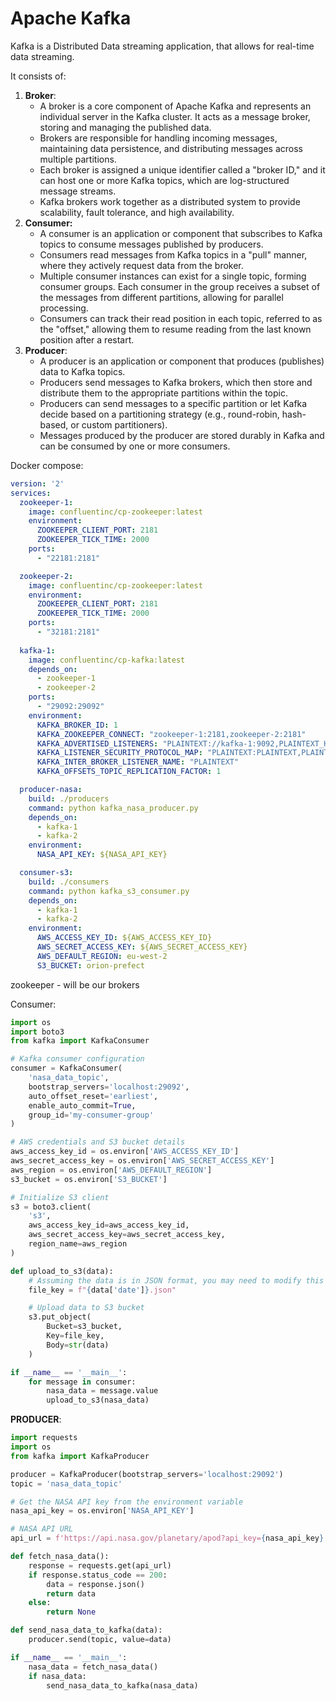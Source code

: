 # Apache Kafka

Kafka is a Distributed Data streaming application, that allows for real-time data streaming.

It consists of:

1. **Broker**:
    - A broker is a core component of Apache Kafka and represents an individual server in the Kafka cluster. It acts as a message broker, storing and managing the published data.
    - Brokers are responsible for handling incoming messages, maintaining data persistence, and distributing messages across multiple partitions.
    - Each broker is assigned a unique identifier called a "broker ID," and it can host one or more Kafka topics, which are log-structured message streams.
    - Kafka brokers work together as a distributed system to provide scalability, fault tolerance, and high availability.
2. **Consumer:**
    - A consumer is an application or component that subscribes to Kafka topics to consume messages published by producers.
    - Consumers read messages from Kafka topics in a "pull" manner, where they actively request data from the broker.
    - Multiple consumer instances can exist for a single topic, forming consumer groups. Each consumer in the group receives a subset of the messages from different partitions, allowing for parallel processing.
    - Consumers can track their read position in each topic, referred to as the "offset," allowing them to resume reading from the last known position after a restart.
3. **Producer**:
    - A producer is an application or component that produces (publishes) data to Kafka topics.
    - Producers send messages to Kafka brokers, which then store and distribute them to the appropriate partitions within the topic.
    - Producers can send messages to a specific partition or let Kafka decide based on a partitioning strategy (e.g., round-robin, hash-based, or custom partitioners).
    - Messages produced by the producer are stored durably in Kafka and can be consumed by one or more consumers.

Docker compose:

```yaml
version: '2'
services:
  zookeeper-1:
    image: confluentinc/cp-zookeeper:latest
    environment:
      ZOOKEEPER_CLIENT_PORT: 2181
      ZOOKEEPER_TICK_TIME: 2000
    ports:
      - "22181:2181"

  zookeeper-2:
    image: confluentinc/cp-zookeeper:latest
    environment:
      ZOOKEEPER_CLIENT_PORT: 2181
      ZOOKEEPER_TICK_TIME: 2000
    ports:
      - "32181:2181"
  
  kafka-1:
    image: confluentinc/cp-kafka:latest
    depends_on:
      - zookeeper-1
      - zookeeper-2
    ports:
      - "29092:29092"
    environment:
      KAFKA_BROKER_ID: 1
      KAFKA_ZOOKEEPER_CONNECT: "zookeeper-1:2181,zookeeper-2:2181"
      KAFKA_ADVERTISED_LISTENERS: "PLAINTEXT://kafka-1:9092,PLAINTEXT_HOST://localhost:29092"
      KAFKA_LISTENER_SECURITY_PROTOCOL_MAP: "PLAINTEXT:PLAINTEXT,PLAINTEXT_HOST:PLAINTEXT"
      KAFKA_INTER_BROKER_LISTENER_NAME: "PLAINTEXT"
      KAFKA_OFFSETS_TOPIC_REPLICATION_FACTOR: 1

  producer-nasa:
    build: ./producers
    command: python kafka_nasa_producer.py
    depends_on:
      - kafka-1
      - kafka-2
    environment:
      NASA_API_KEY: ${NASA_API_KEY}

  consumer-s3:
    build: ./consumers
    command: python kafka_s3_consumer.py
    depends_on:
      - kafka-1
      - kafka-2
    environment:
      AWS_ACCESS_KEY_ID: ${AWS_ACCESS_KEY_ID}
      AWS_SECRET_ACCESS_KEY: ${AWS_SECRET_ACCESS_KEY}
      AWS_DEFAULT_REGION: eu-west-2
      S3_BUCKET: orion-prefect
```

zookeeper - will be our brokers

Consumer:

```python
import os
import boto3
from kafka import KafkaConsumer

# Kafka consumer configuration
consumer = KafkaConsumer(
    'nasa_data_topic',
    bootstrap_servers='localhost:29092',
    auto_offset_reset='earliest',
    enable_auto_commit=True,
    group_id='my-consumer-group'
)

# AWS credentials and S3 bucket details
aws_access_key_id = os.environ['AWS_ACCESS_KEY_ID']
aws_secret_access_key = os.environ['AWS_SECRET_ACCESS_KEY']
aws_region = os.environ['AWS_DEFAULT_REGION']
s3_bucket = os.environ['S3_BUCKET']

# Initialize S3 client
s3 = boto3.client(
    's3',
    aws_access_key_id=aws_access_key_id,
    aws_secret_access_key=aws_secret_access_key,
    region_name=aws_region
)

def upload_to_s3(data):
    # Assuming the data is in JSON format, you may need to modify this based on your data structure
    file_key = f"{data['date']}.json"

    # Upload data to S3 bucket
    s3.put_object(
        Bucket=s3_bucket,
        Key=file_key,
        Body=str(data)
    )

if __name__ == '__main__':
    for message in consumer:
        nasa_data = message.value
        upload_to_s3(nasa_data)
```

**PRODUCER**:

```python
import requests
import os
from kafka import KafkaProducer

producer = KafkaProducer(bootstrap_servers='localhost:29092')
topic = 'nasa_data_topic'

# Get the NASA API key from the environment variable
nasa_api_key = os.environ['NASA_API_KEY']

# NASA API URL
api_url = f'https://api.nasa.gov/planetary/apod?api_key={nasa_api_key}'

def fetch_nasa_data():
    response = requests.get(api_url)
    if response.status_code == 200:
        data = response.json()
        return data
    else:
        return None

def send_nasa_data_to_kafka(data):
    producer.send(topic, value=data)

if __name__ == '__main__':
    nasa_data = fetch_nasa_data()
    if nasa_data:
        send_nasa_data_to_kafka(nasa_data)
```